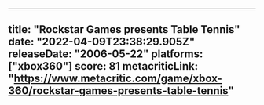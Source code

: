 
---
title: "Rockstar Games presents Table Tennis"
date: "2022-04-09T23:38:29.905Z"
releaseDate: "2006-05-22"
platforms: ["xbox360"]
score: 81
metacriticLink: "https://www.metacritic.com/game/xbox-360/rockstar-games-presents-table-tennis"
---
